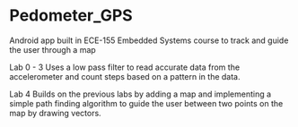 # Pedometer_GPS
Android app built in ECE-155 Embedded Systems course to track and guide the user through a map

Lab 0 - 3
Uses a low pass filter to read accurate data from the accelerometer and count steps based on a pattern in the data.

Lab 4
Builds on the previous labs by adding a map and implementing a simple path finding algorithm to guide the user
between two points on the map by drawing vectors.